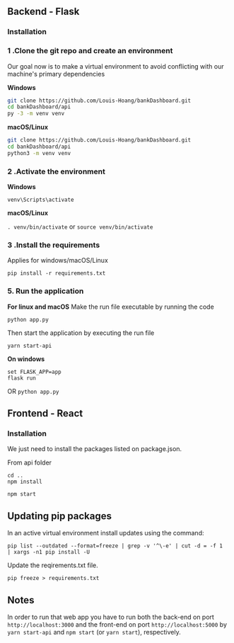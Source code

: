 ## Backend - Flask
### Installation
                    
### 1 .Clone the git repo and create an environment 
          
Our goal now is to make a virtual environment to avoid conflicting with our machine's primary dependencies
          
**Windows**
          
```bash
git clone https://github.com/Louis-Hoang/bankDashboard.git
cd bankDashboard/api
py -3 -m venv venv
```
          
**macOS/Linux**
          
```bash
git clone https://github.com/Louis-Hoang/bankDashboard.git
cd bankDashboard/api
python3 -m venv venv
```

### 2 .Activate the environment
          
**Windows** 

```venv\Scripts\activate```
          
**macOS/Linux**

```. venv/bin/activate```
or
```source venv/bin/activate```

### 3 .Install the requirements

Applies for windows/macOS/Linux

```pip install -r requirements.txt```

### 5. Run the application 

**For linux and macOS**
Make the run file executable by running the code

```python app.py```

Then start the application by executing the run file

```yarn start-api```

**On windows**
```
set FLASK_APP=app
flask run
```
OR 
`python app.py`

## Frontend - React
### Installation

We just need to install the packages listed on package.json.

From api folder
```
cd ..
npm install
```

`npm start`

## Updating pip packages

In an active virtual environment install updates using the command:

`pip list --outdated --format=freeze | grep -v '^\-e' | cut -d = -f 1  | xargs -n1 pip install -U`

Update the reqirements.txt file.

`pip freeze > requirements.txt`

## Notes

In order to run that web app you have to run both the back-end on port `http://localhost:3000` and the front-end on port `http://localhost:5000` by `yarn start-api` and `npm start` (or `yarn start`), respectively.

